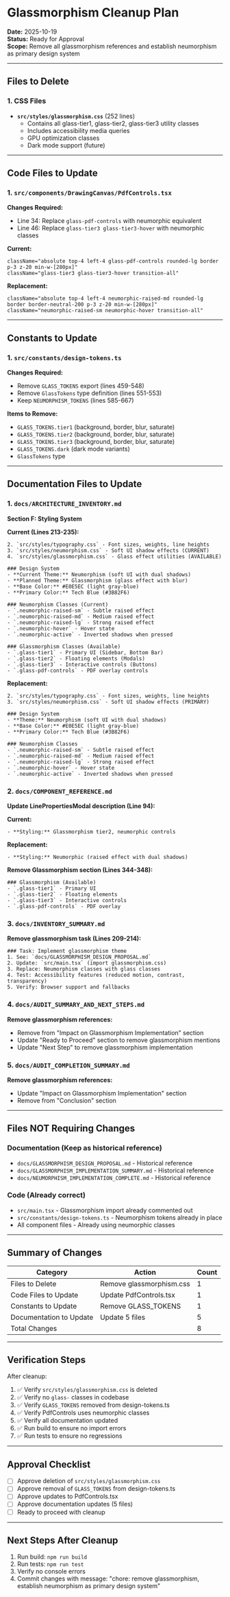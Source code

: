 # Glassmorphism Cleanup Plan

**Date:** 2025-10-19  
**Status:** Ready for Approval  
**Scope:** Remove all glassmorphism references and establish neumorphism as primary design system

---

## Files to Delete

### 1. CSS Files
- **`src/styles/glassmorphism.css`** (252 lines)
  - Contains all glass-tier1, glass-tier2, glass-tier3 utility classes
  - Includes accessibility media queries
  - GPU optimization classes
  - Dark mode support (future)

---

## Code Files to Update

### 1. `src/components/DrawingCanvas/PdfControls.tsx`
**Changes Required:**
- Line 34: Replace `glass-pdf-controls` with neumorphic equivalent
- Line 46: Replace `glass-tier3 glass-tier3-hover` with neumorphic classes

**Current:**
```
className="absolute top-4 left-4 glass-pdf-controls rounded-lg border p-3 z-20 min-w-[280px]"
className="glass-tier3 glass-tier3-hover transition-all"
```

**Replacement:**
```
className="absolute top-4 left-4 neumorphic-raised-md rounded-lg border border-neutral-200 p-3 z-20 min-w-[280px]"
className="neumorphic-raised-sm neumorphic-hover transition-all"
```

---

## Constants to Update

### 1. `src/constants/design-tokens.ts`
**Changes Required:**
- Remove `GLASS_TOKENS` export (lines 459-548)
- Remove `GlassTokens` type definition (lines 551-553)
- Keep `NEUMORPHISM_TOKENS` (lines 585-667)

**Items to Remove:**
- `GLASS_TOKENS.tier1` (background, border, blur, saturate)
- `GLASS_TOKENS.tier2` (background, border, blur, saturate)
- `GLASS_TOKENS.tier3` (background, border, blur, saturate)
- `GLASS_TOKENS.dark` (dark mode variants)
- `GlassTokens` type

---

## Documentation Files to Update

### 1. `docs/ARCHITECTURE_INVENTORY.md`
**Section F: Styling System**

**Current (Lines 213-235):**
```
2. `src/styles/typography.css` - Font sizes, weights, line heights
3. `src/styles/neumorphism.css` - Soft UI shadow effects (CURRENT)
4. `src/styles/glassmorphism.css` - Glass effect utilities (AVAILABLE)

### Design System
- **Current Theme:** Neumorphism (soft UI with dual shadows)
- **Planned Theme:** Glassmorphism (glass effect with blur)
- **Base Color:** #E0E5EC (light gray-blue)
- **Primary Color:** Tech Blue (#3B82F6)

### Neumorphism Classes (Current)
- `.neumorphic-raised-sm` - Subtle raised effect
- `.neumorphic-raised-md` - Medium raised effect
- `.neumorphic-raised-lg` - Strong raised effect
- `.neumorphic-hover` - Hover state
- `.neumorphic-active` - Inverted shadows when pressed

### Glassmorphism Classes (Available)
- `.glass-tier1` - Primary UI (Sidebar, Bottom Bar)
- `.glass-tier2` - Floating elements (Modals)
- `.glass-tier3` - Interactive controls (Buttons)
- `.glass-pdf-controls` - PDF overlay controls
```

**Replacement:**
```
2. `src/styles/typography.css` - Font sizes, weights, line heights
3. `src/styles/neumorphism.css` - Soft UI shadow effects (PRIMARY)

### Design System
- **Theme:** Neumorphism (soft UI with dual shadows)
- **Base Color:** #E0E5EC (light gray-blue)
- **Primary Color:** Tech Blue (#3B82F6)

### Neumorphism Classes
- `.neumorphic-raised-sm` - Subtle raised effect
- `.neumorphic-raised-md` - Medium raised effect
- `.neumorphic-raised-lg` - Strong raised effect
- `.neumorphic-hover` - Hover state
- `.neumorphic-active` - Inverted shadows when pressed
```

### 2. `docs/COMPONENT_REFERENCE.md`
**Update LinePropertiesModal description (Line 94):**

**Current:**
```
- **Styling:** Glassmorphism tier2, neumorphic controls
```

**Replacement:**
```
- **Styling:** Neumorphic (raised effect with dual shadows)
```

**Remove Glassmorphism section (Lines 344-348):**
```
### Glassmorphism (Available)
- `.glass-tier1` - Primary UI
- `.glass-tier2` - Floating elements
- `.glass-tier3` - Interactive controls
- `.glass-pdf-controls` - PDF overlay
```

### 3. `docs/INVENTORY_SUMMARY.md`
**Remove glassmorphism task (Lines 209-214):**
```
### Task: Implement glassmorphism theme
1. See: `docs/GLASSMORPHISM_DESIGN_PROPOSAL.md`
2. Update: `src/main.tsx` (import glassmorphism.css)
3. Replace: Neumorphism classes with glass classes
4. Test: Accessibility features (reduced motion, contrast, transparency)
5. Verify: Browser support and fallbacks
```

### 4. `docs/AUDIT_SUMMARY_AND_NEXT_STEPS.md`
**Remove glassmorphism references:**
- Remove from "Impact on Glassmorphism Implementation" section
- Update "Ready to Proceed" section to remove glassmorphism mentions
- Update "Next Step" to remove glassmorphism implementation

### 5. `docs/AUDIT_COMPLETION_SUMMARY.md`
**Remove glassmorphism references:**
- Update "Impact on Glassmorphism Implementation" section
- Remove from "Conclusion" section

---

## Files NOT Requiring Changes

### Documentation (Keep as historical reference)
- `docs/GLASSMORPHISM_DESIGN_PROPOSAL.md` - Historical reference
- `docs/GLASSMORPHISM_IMPLEMENTATION_SUMMARY.md` - Historical reference
- `docs/NEUMORPHISM_IMPLEMENTATION_COMPLETE.md` - Historical reference

### Code (Already correct)
- `src/main.tsx` - Glassmorphism import already commented out
- `src/constants/design-tokens.ts` - Neumorphism tokens already in place
- All component files - Already using neumorphic classes

---

## Summary of Changes

| Category | Action | Count |
|----------|--------|-------|
| Files to Delete | Remove glassmorphism.css | 1 |
| Code Files to Update | Update PdfControls.tsx | 1 |
| Constants to Update | Remove GLASS_TOKENS | 1 |
| Documentation to Update | Update 5 files | 5 |
| Total Changes | | 8 |

---

## Verification Steps

After cleanup:
1. ✅ Verify `src/styles/glassmorphism.css` is deleted
2. ✅ Verify no `glass-` classes in codebase
3. ✅ Verify `GLASS_TOKENS` removed from design-tokens.ts
4. ✅ Verify PdfControls uses neumorphic classes
5. ✅ Verify all documentation updated
6. ✅ Run build to ensure no import errors
7. ✅ Run tests to ensure no regressions

---

## Approval Checklist

- [ ] Approve deletion of `src/styles/glassmorphism.css`
- [ ] Approve removal of `GLASS_TOKENS` from design-tokens.ts
- [ ] Approve updates to PdfControls.tsx
- [ ] Approve documentation updates (5 files)
- [ ] Ready to proceed with cleanup

---

## Next Steps After Cleanup

1. Run build: `npm run build`
2. Run tests: `npm run test`
3. Verify no console errors
4. Commit changes with message: "chore: remove glassmorphism, establish neumorphism as primary design system"

